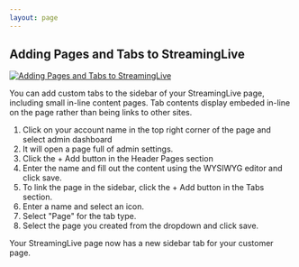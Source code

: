```yaml
---
layout: page
---
```


## Adding Pages and Tabs to StreamingLive

[![Adding Pages and Tabs to StreamingLive](https://i.vimeocdn.com/video/1527052511-5881387f6203c511d311c95e8e200e31b9ca5770798ad64533435bb48303a78a-d_640)](https://vimeo.com/760360242)

You can add custom tabs to the sidebar of your StreamingLive page, including small in-line content pages. Tab contents display embeded in-line on the page rather than being links to other sites.

1. Click on your account name in the top right corner of the page and select admin dashboard
2. It will open a page full of admin settings.
3. Click the + Add button in the Header Pages section
4. Enter the name and fill out the content using the WYSIWYG editor and click save.
5. To link the page in the sidebar, click the + Add button in the Tabs section.
6. Enter a name and select an icon.
7. Select "Page" for the tab type.
8. Select the page you created from the dropdown and click save.

Your StreamingLive page now has a new sidebar tab for your customer page.
